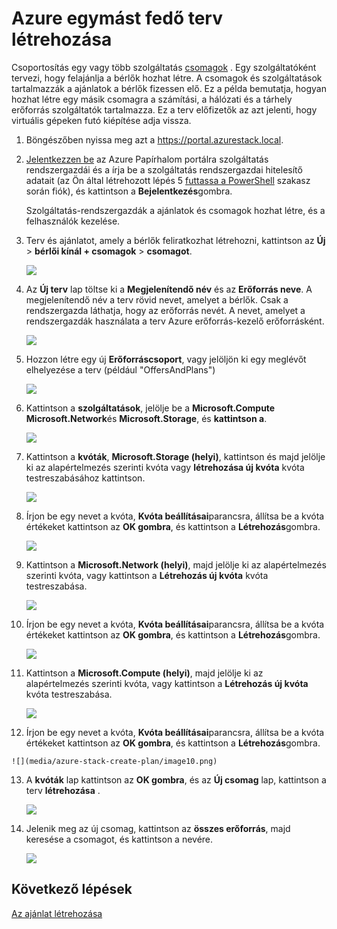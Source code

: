 <properties
    pageTitle="Terv létrehozása az Azure egymást fedő |} Microsoft Azure"
    description="Szolgáltatás rendszergazdái, amely lehetővé teszi, hogy a előfizetők rendelkezést virtuális gépeken futó terv létrehozása"
    services="azure-stack"
    documentationCenter=""
    authors="ErikjeMS"
    manager="byronr"
    editor=""/>

<tags
    ms.service="azure-stack"
    ms.workload="na"
    ms.tgt_pltfrm="na"
    ms.devlang="na"
    ms.topic="get-started-article"
    ms.date="09/26/2016"
    ms.author="erikje"/>

# <a name="create-a-plan-in-azure-stack"></a>Azure egymást fedő terv létrehozása

Csoportosítás egy vagy több szolgáltatás [csomagok](azure-stack-key-features.md#services-plans-offers-and-subscriptions) . Egy szolgáltatóként tervezi, hogy felajánlja a bérlők hozhat létre. A csomagok és szolgáltatások tartalmazzák a ajánlatok a bérlők fizessen elő. Ez a példa bemutatja, hogyan hozhat létre egy másik csomagra a számítási, a hálózati és a tárhely erőforrás szolgáltatók tartalmazza. Ez a terv előfizetők az azt jelenti, hogy virtuális gépeken futó kiépítése adja vissza.

1.  Böngészőben nyissa meg azt a https://portal.azurestack.local.

2.  [Jelentkezzen be](azure-stack-connect-azure-stack.md#log-in-as-a-service-administrator) az Azure Papírhalom portálra szolgáltatás rendszergazdái és a írja be a szolgáltatás rendszergazdai hitelesítő adatait (az Ön által létrehozott lépés 5 [futtassa a PowerShell](azure-stack-run-powershell-script.md) szakasz során fiók), és kattintson a **Bejelentkezés**gombra.

    Szolgáltatás-rendszergazdák a ajánlatok és csomagok hozhat létre, és a felhasználók kezelése.

3.  Terv és ajánlatot, amely a bérlők feliratkozhat létrehozni, kattintson az **Új** > **bérlői kínál + csomagok** > **csomagot**.

    ![](media/azure-stack-create-plan/image01.png)

4.  Az **Új terv** lap töltse ki a **Megjelenítendő név** és az **Erőforrás neve**. A megjelenítendő név a terv rövid nevet, amelyet a bérlők. Csak a rendszergazda láthatja, hogy az erőforrás nevét. A nevet, amelyet a rendszergazdák használata a terv Azure erőforrás-kezelő erőforrásként.

    ![](media/azure-stack-create-plan/image02.png)

5.  Hozzon létre egy új **Erőforráscsoport**, vagy jelöljön ki egy meglévőt elhelyezése a terv (például "OffersAndPlans")

    ![](media/azure-stack-create-plan/image02a.png)

6.  Kattintson a **szolgáltatások**, jelölje be a **Microsoft.Compute** **Microsoft.Network**és **Microsoft.Storage**, és **kattintson a**.

    ![](media/azure-stack-create-plan/image03.png)

7.  Kattintson a **kvóták**, **Microsoft.Storage (helyi)**, kattintson és majd jelölje ki az alapértelmezés szerinti kvóta vagy **létrehozása új kvóta** kvóta testreszabásához kattintson.

    ![](media/azure-stack-create-plan/image04.png)

8.  Írjon be egy nevet a kvóta, **Kvóta beállításai**parancsra, állítsa be a kvóta értékeket kattintson az **OK gombra**, és kattintson a **Létrehozás**gombra.

    ![](media/azure-stack-create-plan/image06.png)

9. Kattintson a **Microsoft.Network (helyi)**, majd jelölje ki az alapértelmezés szerinti kvóta, vagy kattintson a **Létrehozás új kvóta** kvóta testreszabása.

    ![](media/azure-stack-create-plan/image07.png)

10. Írjon be egy nevet a kvóta, **Kvóta beállításai**parancsra, állítsa be a kvóta értékeket kattintson az **OK gombra**, és kattintson a **Létrehozás**gombra.

    ![](media/azure-stack-create-plan/image08.png)

11. Kattintson a **Microsoft.Compute (helyi)**, majd jelölje ki az alapértelmezés szerinti kvóta, vagy kattintson a **Létrehozás új kvóta** kvóta testreszabása.

    ![](media/azure-stack-create-plan/image09.png)

12.  Írjon be egy nevet a kvóta, **Kvóta beállításai**parancsra, állítsa be a kvóta értékeket kattintson az **OK gombra**, és kattintson a **Létrehozás**gombra.

    ![](media/azure-stack-create-plan/image10.png)

13. A **kvóták** lap kattintson az **OK gombra**, és az **Új csomag** lap, kattintson a terv **létrehozása** .

    ![](media/azure-stack-create-plan/image11.png)

14. Jelenik meg az új csomag, kattintson az **összes erőforrás**, majd keresése a csomagot, és kattintson a nevére.

    ![](media/azure-stack-create-plan/image12.png)

## <a name="next-steps"></a>Következő lépések

[Az ajánlat létrehozása](azure-stack-create-offer.md)
